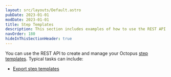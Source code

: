 ```yaml
---
layout: src/layouts/Default.astro
pubDate: 2023-01-01
modDate: 2023-01-01
title: Step Templates
description: This section includes examples of how to use the REST API to create and manage step templates in Octopus.
navOrder: 180
hideInThisSectionHeader: true
---
```

You can use the REST API to create and manage your Octopus [step templates](/docs/projects/custom-step-templates). Typical tasks can include:

- [Export step templates](/docs/octopus-rest-api/examples/step-templates/export-step-templates)